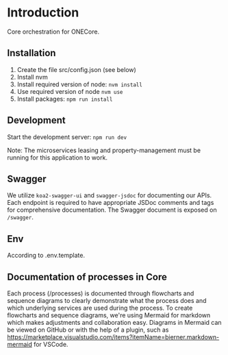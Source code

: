 # Introduction

Core orchestration for ONECore.

## Installation

1. Create the file src/config.json (see below)
2. Install nvm
3. Install required version of node: `nvm install`
4. Use required version of node `nvm use`
5. Install packages: `npm run install`

## Development

Start the development server: `npm run dev`

Note: The microservices leasing and property-management must be running for this application to work.

## Swagger

We utilize `koa2-swagger-ui` and `swagger-jsdoc` for documenting our APIs. Each endpoint is required to have appropriate JSDoc comments and tags for comprehensive documentation. The Swagger document is exposed on `/swagger`.

## Env

According to .env.template.

## Documentation of processes in Core

Each process (/processes) is documented through flowcharts and sequence diagrams to clearly demonstrate what the process does and which underlying services are used during the process. To create flowcharts and sequence diagrams, we're using Mermaid for markdown which makes adjustments and collaboration easy. Diagrams in Mermaid can be viewed on GitHub or with the help of a plugin, such as https://marketplace.visualstudio.com/items?itemName=bierner.markdown-mermaid for VSCode.
